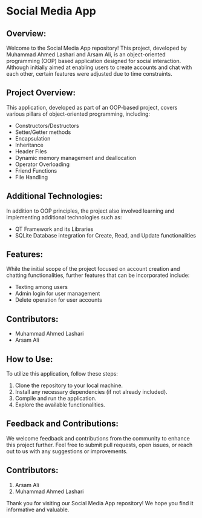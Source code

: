 # Social Media App

## Overview:
Welcome to the Social Media App repository! This project, developed by Muhammad Ahmed Lashari and Arsam Ali, is an object-oriented programming (OOP) based application designed for social interaction. Although initially aimed at enabling users to create accounts and chat with each other, certain features were adjusted due to time constraints.

## Project Overview:
This application, developed as part of an OOP-based project, covers various pillars of object-oriented programming, including:
- Constructors/Destructors
- Setter/Getter methods
- Encapsulation
- Inheritance
- Header Files
- Dynamic memory management and deallocation
- Operator Overloading
- Friend Functions
- File Handling

## Additional Technologies:
In addition to OOP principles, the project also involved learning and implementing additional technologies such as:
- QT Framework and its Libraries
- SQLite Database integration for Create, Read, and Update functionalities

## Features:
While the initial scope of the project focused on account creation and chatting functionalities, further features that can be incorporated include:
- Texting among users
- Admin login for user management
- Delete operation for user accounts

## Contributors:
- Muhammad Ahmed Lashari
- Arsam Ali

## How to Use:
To utilize this application, follow these steps:
1. Clone the repository to your local machine.
2. Install any necessary dependencies (if not already included).
3. Compile and run the application.
4. Explore the available functionalities.

## Feedback and Contributions:
We welcome feedback and contributions from the community to enhance this project further. Feel free to submit pull requests, open issues, or reach out to us with any suggestions or improvements.

## Contributors:
1. Arsam Ali
2. Muhammad Ahmed Lashari

Thank you for visiting our Social Media App repository! We hope you find it informative and valuable.
